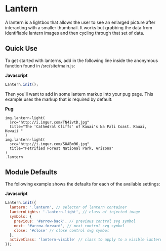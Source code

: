 # Lantern

A lantern is a lightbox that allows the user to see an enlarged picture after interacting with a smaller thumbnail. It works but grabbing the data from identifiable lantern images and then cycling through that set of data.

## Quick Use

To get started with lanterns, add in the following line inside the anonymous function found in /src/site/main.js:

**Javascript**

```js
Lantern.init();
```

Then you'll want to add in some lantern markup into your pug page. This example uses the markup that is required by default:

**Pug**

```pug
img.lantern-light(
  src="http://i.imgur.com/TN4ivtD.jpg"
  title="The 'Cathedral Cliffs' of Kauai's Na Pali Coast. Kauai, Hawaii "
)
img.lantern-light(
  src="http://i.imgur.com/SOABm96.jpg"
  title="Petrified Forest National Park, Arizona"
)
.lantern
```

## Module Defaults

The following example shows the defaults for each of the available settings:

**Javascript**

```js
Lantern.init({
  lantern: '.lantern', // selector of lantern container
  lanternLights: '.lantern-light', // class of injected image
  symbols: {
    previous: '#arrow-back', // previous control svg symbol
    next: '#arrow-forward', // next control svg symbol
    close: '#close' // close control svg symbol
  },
  activeClass: 'lantern-visible' // class to apply to a visible lantern
});
```
